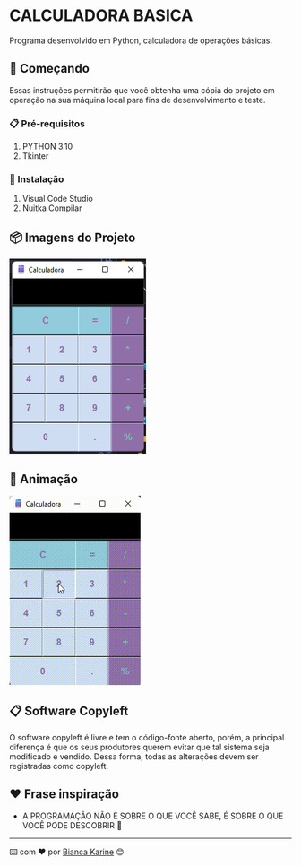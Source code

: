 # CALCULADORA BASICA

Programa desenvolvido em Python, calculadora de operações básicas.

## 🚀 Começando

Essas instruções permitirão que você obtenha uma cópia do projeto em operação na sua máquina local para fins de desenvolvimento e teste.

### 📋 Pré-requisitos

1. PYTHON 3.10
2. Tkinter


### 🔧 Instalação
1. Visual Code Studio
2. Nuitka Compilar

## 📦 Imagens do Projeto

<img src="./Imagem_projeto.png">

## 📌 Animação

<img src="./Gif.gif">
 
## 📋 Software Copyleft 

O software copyleft é livre e tem o código-fonte aberto, porém, a principal diferença é que os seus produtores querem evitar que tal sistema seja modificado e vendido. Dessa forma, todas as alterações devem ser registradas como copyleft.

## ❤️ Frase inspiração

* A PROGRAMAÇÃO NÃO É SOBRE O QUE VOCÊ SABE, É SOBRE O QUE VOCÊ PODE DESCOBRIR 🚀

---
⌨️ com ❤️ por [Bianca Karine](https://github.com/Biakgs) 😊